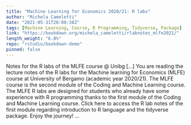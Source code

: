 ```yaml
---
title: "Machine Learning for Economics 2020/21: R labs"
author: "Michela Cameletti"
date: "2021-05-31T20:00:38Z"
tags: [Machine Learning, Course, R Programming, Tidyverse, Package]
link: "https://bookdown.org/michela_cameletti/rlabnotes_mlfe2021/"
length_weight: "6.8%"
repo: "rstudio/bookdown-demo"
pinned: false
---
```


Notes for the R labs of the MLFE course @ Unibg [...] You are reading the lecture notes of the R labs for the Machine learning for Economics (MLFE) course at University of Bergamo (academic year 2020/21). The MLFE course is the second module of the Coding and Machine Learning course. The MLFE R labs are designed for students who already have some experience with R programming thanks to the first module of the Coding and Machine Learning course. Click here to access the R lab notes of the first module regarding introduction to R language and the tidyverse package. Enjoy the journey! ...
